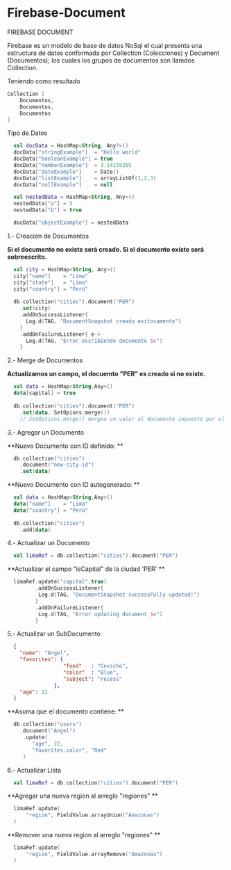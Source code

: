 # Firebase-Document

FIREBASE DOCUMENT

Firebase es un modelo de base de datos NoSql el cual presenta una estructura de datos conformada por Collection (Colecciones) y Document (Documentos); los cuales los grupos de documentos son llamdos Collection.

Teniendo como resultado 


```kotlin
Collection [
    Documentos,
    Documentos,
    Documentos
]
```
Tipo de Datos 

```kotlin
  val docData = HashMap<String, Any?>()
  docData["stringExample"]  = "Hello world"
  docData["booleanExample"] = true
  docData["numberExample"]  = 3.14159265
  docData["dateExample"]    = Date()
  docData["listExample"]    = arrayListOf(1,2,3)
  docData["nullExample"]    = null

  val nestedData = HashMap<String, Any>()
  nestedData["a"] = 5
  nestedData["b"] = true

  docData["objectExample"] = nestedData
```

1.- Creación de Documentos
   
   **Si el documento no existe será creado. Si el documento existe será sobreescrito.**

```kotlin
  val city = HashMap<String, Any>()
  city["name"]    = "Lima"
  city["state"]   = "Lima"
  city["country"] = "Perú"
  
  db.collection("cities").document("PER")
    .set(city)
    .addOnSuccessListener{
      Log.d(TAG, "DocumentSnapshot creado exitosamente")
    }
    .addOnFailureListener{ e->
      Log.d(TAG, "Error escribiendo documento $e")
    }
```

2.- Merge de Documentos
    
   **Actualizamos un campo, el docuemto "PER" es creado si no existe.**
    
```kotlin
  val data = HashMap<String,Any>()
  data[capital] = true 
  
  db.collection("cities").document("PER")
    .set(data, SetOpions.merge()) 
    // SetOptions.merge() mergea un valor al documento inpuesto por el id, si no existe los crea, sino los remplaza.
```

3.- Agregar un Documento
    
   **Nuevo Documento con ID definido: **
    
```kotlin
  db.collection("cities")
    .document("new-city-id")
    .set(data) 
```

   **Nuevo Documento con ID autogenerado: **
    
```kotlin
  val data = HashMap<String,Any>()
  data["name"]    = "Lima"
  data["country"] = "Perú"
  
  db.collection("cities")
    .add(data) 
```    
    
4.- Actualizar un Documento
    
```kotlin
  val limaRef = db.collection("cities").document("PER")
```
   
   **Actualizar el campo "isCapital" de la ciudad 'PER' **
    
```kotlin
  limaRef.update("capital",true)
         .addOnSuccessListener{
          Log.d(TAG, "DocumentSnapshot successFully updated!")
         }
         .addOnFailureListener{
          Log.d(TAG, "Error updating document $e")
         }
```

5.- Actualizar un SubDocumento
  
```json
  {
    "name": "Angel",
    "favorites": {
                  "food"   : "Ceviche",
                  "color"  : "Blue",
                  "subject": "recess"
               },
    "age": 12 
  }
```

  **Asuma que el documento contiene: **

```kotlin
  db.collection("users")
    .document("Angel")
     .update(
        "age", 22,
        "favorites.color", "Red"
     )
```



6.- Actualizar Lista


```kotlin
  val limaRef = db.collection("cities").document("PER")
```

  **Agregar una nueva region al arreglo "regiones" **
  
```kotlin
  limaRef.update(
      "region", FieldValue.arrayUnion("Amazonas")
  )
```

  **Remover una nueva region al arreglo "regiones" **
  
```kotlin
  limaRef.update(
      "region", FieldValue.arrayRemove("Amazonas")
  )
```





